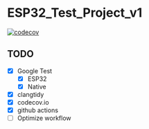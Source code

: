 # ESP32_Test_Project_v1

[![codecov](https://codecov.io/github/mikrotroniksolutions/ESP32_Test_Project_v1/branch/main/graph/badge.svg?token=CFI4PDF80H)](https://codecov.io/github/mikrotroniksolutions/ESP32_Test_Project_v1)

## TODO

- [x] Google Test
  - [x] ESP32
  - [x] Native
- [x] clangtidy
- [x] codecov.io
- [x] github actions
- [ ] Optimize workflow
